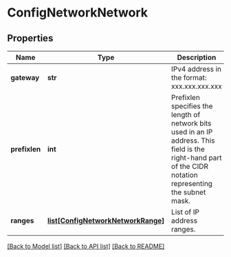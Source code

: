 # ConfigNetworkNetwork

## Properties
Name | Type | Description | Notes
------------ | ------------- | ------------- | -------------
**gateway** | **str** | IPv4 address in the format: xxx.xxx.xxx.xxx | [optional] 
**prefixlen** | **int** | Prefixlen specifies the length of network bits used in an IP address. This field is the right-hand part of the CIDR notation representing the subnet mask. | [optional] 
**ranges** | [**list[ConfigNetworkNetworkRange]**](ConfigNetworkNetworkRange.md) | List of IP address ranges. | [optional] 

[[Back to Model list]](../README.md#documentation-for-models) [[Back to API list]](../README.md#documentation-for-api-endpoints) [[Back to README]](../README.md)


